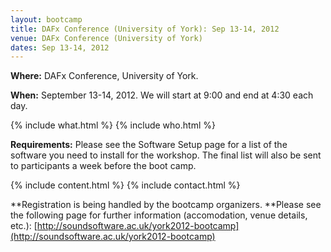```yaml
---
layout: bootcamp
title: DAFx Conference (University of York): Sep 13-14, 2012
venue: DAFx Conference (University of York)
dates: Sep 13-14, 2012
---
```

**Where:** DAFx Conference, University of York.

**When:** September 13-14, 2012. We will start at 9:00 and end at 4:30 each day.

{% include what.html %}
{% include who.html %}

**Requirements:** Please see the Software Setup page for a list of the software you need to install for the workshop. The final list will also be sent to participants a week before the boot camp.

{% include content.html %}
{% include contact.html %}

**Registration is being handled by the bootcamp organizers. **Please see the following page for further information (accomodation, venue details, etc.): [http://soundsoftware.ac.uk/york2012-bootcamp](http://soundsoftware.ac.uk/york2012-bootcamp)
